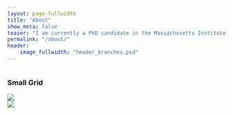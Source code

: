 ```yaml
---
layout: page-fullwidth
title: "About"
show_meta: false
teaser: "I am currently a PhD candidate in the Massachusetts Institute of Technology (MIT) & Woods Hole Oceanographic Institution (WHOI) Joint Program in Biological Oceanography and am co-advised by Dr. Sonya Dyhrman (Lamont Doherty Earth Observatory, Columbia University) and Dr. Elizabeth Kujawinski (Chemistry Department, WHOI)."
permalink: "/about/"
header:
    image_fullwidth: "header_branches.psd"
---
```


<div class="show-for-small">
<div class="row">
    <div class="small-12 columns">
<h3>Small Grid</h3>
        </div><!-- /.small-12.columns -->
    </div>
<div class="row">
  <div class="small-6 columns">
      <img src="https://pbs.twimg.com/profile_images/494100869160239104/WF2Jmd62.jpeg">
  </div>
  <div class="small-6 columns">
      <img src="http://placehold.it/470x264/e05a10/e1e75e&amp;text=2+Columns">
  </div>
</div>
</div>


